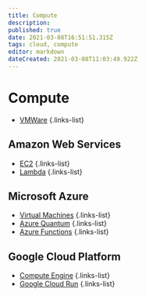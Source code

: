 ```yaml
---
title: Compute
description: 
published: true
date: 2021-03-08T16:51:51.315Z
tags: cloud, compute
editor: markdown
dateCreated: 2021-03-08T11:03:49.922Z
---
```


# Compute
- [VMWare](/training/cloud_and_devops/tbd)
{.links-list}

## Amazon Web Services

- [EC2](/training/aws/ec2)
{.links-list}
- [Lambda](/training/aws/lambda)
{.links-list}

## Microsoft Azure

- [Virtual Machines](/training/azure/virtual_machines)
{.links-list}
- [Azure Quantum](/training/azure/azure_quantum)
{.links-list}
- [Azure Functions](/training/azure/azure_functions)
{.links-list}

## Google Cloud Platform

- [Compute Engine](/training/gcp/compute_engine)
{.links-list}
- [Google Cloud Run](/training/gcp/google_cloud_run)
{.links-list}